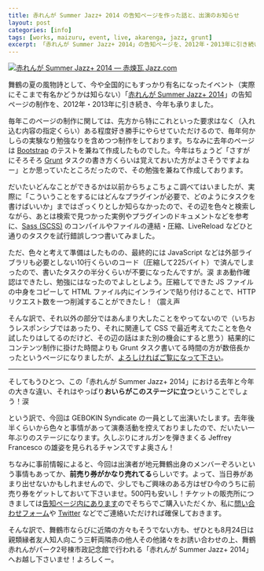 ```yaml
---
title: 赤れんが Summer Jazz+ 2014 の告知ページを作った話と、出演のお知らせ
layout: post
categories: [info]
tags: [works, maizuru, event, live, akarenga, jazz, grunt]
excerpt: 「赤れんが Summer Jazz+ 2014」の告知ページを、2012年・2013年に引き続いて制作いたしました。そのちょっとした裏話と、私も GEBOKIN syndicate の一員として出演するので、よかったら見に来てね、という話です。
---
```

[![赤れんが Summer Jazz+ 2014 &mdash; 赤煉瓦 Jazz.com][fig1]][*1]

舞鶴の夏の風物詩として、今や全国的にもすっかり有名になったイベント（実際にそこまで有名かどうかは知らない）「[赤れんが Summer Jazz+ 2014][*1]」の告知ページの制作を、2012年・2013年に引き続き、今年も承りました。

毎年このページの制作に関しては、先方から特にこれといった要求はなく（入れ込む内容の指定くらい）ある程度好き勝手にやらせていただけるので、毎年何かしらの実験なり勉強なりを含めつつ制作をしております。ちなみに去年のページは [Bootstrap][*2] のテストを兼ねて作成したものでした。今年はちょうど「さすがにそろそろ [Grunt][*3] タスクの書き方くらいは覚えておいた方がよさそうですよねー」とか思っていたところだったので、その勉強を兼ねて作成しております。

だいたいどんなことができるかは以前からちょこちょこ調べてはいましたが、実際に「こういうことをするにはどんなプラグインが必要で、どのようにタスクを書けばいいか」まではざっくりとしか知らなかったので、その辺を色々と検索しながら、あとは検索で見つかった実例やプラグインのドキュメントなどを参考に、[Sass (SCSS)][*4] のコンパイルやファイルの連結・圧縮、LiveReload などひと通りのタスクを試行錯誤しつつ書いてみました。

ただ、色々と考えて準備はしたものの、最終的には JavaScript などは外部ライブラリも必要としない10行くらいのコード（圧縮して225バイト）で済んでしまったので、書いたタスクの半分くらいが不要になったんですが。涙 まあ動作確認はできたし、勉強にはなったのでよしとしよう。圧縮してできた JS ファイルの中身をコピーして HTML ファイル内にインラインで貼り付けることで、HTTP リクエスト数を一つ削減することができたし！（震え声

そんな訳で、それ以外の部分ではあんまり大したことをやってないので（いちおうレスポンシブではあったり、それに関連して CSS で最近考えてたことを色々試したりはしてるのだけど、その辺の話はまた別の機会にすると思う）結果的にコンテンツ制作に掛けた時間よりも Grunt タスク書いてる時間の方が数倍長かったというページになりましたが、[よろしければご覧になって下さい][*1]。

- - - - - - - -

そしてもうひとつ、この「赤れんが Summer Jazz+ 2014」における去年と今年の大きな違い、それはやっぱり**おいらがこのステージに立つ**ということでしょう！涙

という訳で、今回は GEBOKIN Syndicate の一員として出演いたします。去年後半くらいから色々と事情があって演奏活動を控えておりましたので、だいたい一年ぶりのステージになります。久しぶりにオルガンを弾きまくる Jeffrey Francesco の雄姿を見られるチャンスですよ奥さん！

ちなみに事前情報によると、今回は出演者が地元舞鶴出身のメンバーぞろいという事情もあってか、**前売り券がかなり売れてる**らしいです。よって、当日券があまり出せないかもしれませんので、少しでもご興味のある方はぜひ今のうちに前売り券をゲットしておいて下さいませ。500円も安いし！チケットの販売所につきましては[告知ページ内にあります][*1]のでそちらでご購入いただくか、私に[問い合わせフォーム][*5]や [Twitter][*6] などでご連絡いただければ確保しておきます。

そんな訳で、舞鶴市ならびに近隣の方々もそうでない方も、ぜひとも8月24日は親類縁者友人知人向こう三軒両隣赤の他人その他諸々をお誘い合わせの上、舞鶴赤れんがパーク2号棟市政記念館で行われる「赤れんが Summer Jazz+ 2014」へお越し下さいませ！よろしくー。


[fig1]: /images/info/20140819/fig1.png

[*1]:   http://www.akarengajazz.com/summerplus/
[*2]:   http://getbootstrap.com/
[*3]:   http://gruntjs.com/
[*4]:   http://sass-lang.com/
[*5]:   /contact/
[*6]:   https://twitter.com/JForg